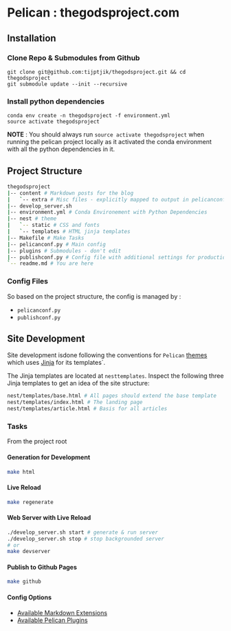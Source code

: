 # Pelican : thegodsproject.com

## Installation

### Clone Repo & Submodules from Github
```
git clone git@github.com:tijptjik/thegodsproject.git && cd thegodsproject
git submodule update --init --recursive
```

### Install python dependencies
```
conda env create -n thegodsproject -f environment.yml
source activate thegodsproject
```
**NOTE** : You should always run `source activate thegodsproject` when running the pelican project locally as it activated the conda environment with all the python dependencies in it.

## Project Structure

```bash
thegodsproject
|-- content # Markdown posts for the blog
|   `-- extra # Misc files - explicitly mapped to output in pelicanconf.py
|-- develop_server.sh
|-- environment.yml # Conda Environement with Python Dependencies
|-- nest # theme
|   `-- static # CSS and fonts
|   `-- templates # HTML jinja templates 
|-- Makefile # Make Tasks
|-- pelicanconf.py # Main config
|-- plugins # Submodules - don't edit
|-- publishconf.py # Config file with additional settings for production
`-- readme.md # You are here
```


### Config Files

So based on the project structure, the config is managed by :

* `pelicanconf.py`
* `publishconf.py`

## Site Development

Site development isdone following the conventions for `Pelican` [themes](http://docs.getpelican.com/en/3.6.3/themes.html) which uses [Jinja](http://jinja.pocoo.org/docs/dev/) for its templates`.

The Jinja templates are located at `nesttemplates`. Inspect the following three Jinja templates to get an idea of the site structure:

```bash
nest/templates/base.html # All pages should extend the base template
nest/templates/index.html # The landing page
nest/templates/article.html # Basis for all articles
```

### Tasks

From the project root

#### Generation for Development

```bash
make html
```

#### Live Reload

```bash
make regenerate
```

#### Web Server with Live Reload

```bash
./develop_server.sh start # generate & run server
./develop_server.sh stop # stop backgrounded server
# or
make devserver
```

#### Publish to Github Pages

```bash
make github
```


#### Config Options

* [Available Markdown Extensions](http://pythonhosted.org/Markdown/extensions/)
* [Available Pelican Plugins](https://github.com/getpelican/pelican-plugins#pelican-plugins)